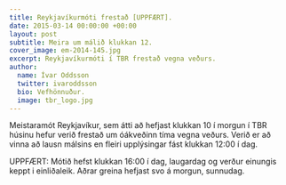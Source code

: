```yaml
---
title: Reykjavíkurmóti frestað [UPPFÆRT].
date: 2015-03-14 00:00:00 +00:00
layout: post
subtitle: Meira um málið klukkan 12.
cover_image: em-2014-145.jpg
excerpt: Reykjavíkurmóti í TBR frestað vegna veðurs.
author:
  name: Ívar Oddsson
  twitter: ivaroddsson
  bio: Vefhönnuður.
  image: tbr_logo.jpg
---
```


Meistaramót Reykjavíkur, sem átti að hefjast klukkan 10 í morgun í TBR húsinu hefur verið frestað um óákveðinn tíma vegna veðurs. Verið er að vinna að lausn málsins en fleiri upplýsingar fást klukkan 12:00 í dag.

UPPFÆRT: Mótið hefst klukkan 16:00 í dag, laugardag og verður einungis keppt i einliðaleik. Aðrar greina hefjast svo á morgun, sunnudag.

